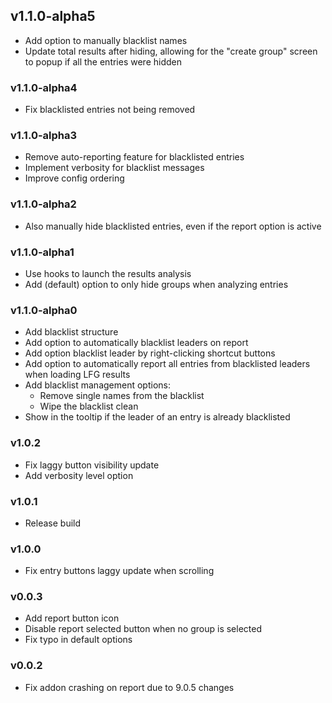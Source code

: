 ## v1.1.0-alpha5
* Add option to manually blacklist names
* Update total results after hiding, allowing for the "create group" screen to popup if all the entries were hidden

### v1.1.0-alpha4
* Fix blacklisted entries not being removed
  
### v1.1.0-alpha3
* Remove auto-reporting feature for blacklisted entries
* Implement verbosity for blacklist messages
* Improve config ordering

### v1.1.0-alpha2
* Also manually hide blacklisted entries, even if the report option is active
### v1.1.0-alpha1
* Use hooks to launch the results analysis
* Add (default) option to only hide groups when analyzing entries

### v1.1.0-alpha0
* Add blacklist structure
* Add option to automatically blacklist leaders on report
* Add option blacklist leader by right-clicking shortcut buttons
* Add option to automatically report all entries from blacklisted leaders when loading LFG results
* Add blacklist management options:
  * Remove single names from the blacklist
  * Wipe the blacklist clean
* Show in the tooltip if the leader of an entry is already blacklisted

### v1.0.2
* Fix laggy button visibility update
* Add verbosity level option

### v1.0.1
* Release build

### v1.0.0
* Fix entry buttons laggy update when scrolling

### v0.0.3
* Add report button icon
* Disable report selected button when no group is selected
* Fix typo in default options
  
### v0.0.2
* Fix addon crashing on report due to 9.0.5 changes